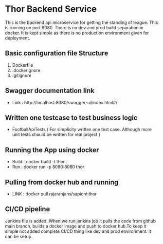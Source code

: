 # Thor Backend Service
This is the backend api microservice for getting the standing of league. This is running on port 8080. There is no dev and prod build separation in docker. It is kept simple as there is no production environment given for deployment.

## Basic configuration file Structure 
1. Dockerfile 
2. .dockerignore
3. .gitignore

## Swagger documentation link 
- Link : http://localhost:8080/swagger-ui/index.html#/

## Written one testcase to test business logic
- FootballApiTests ( For simplicity written one test case. Although more unit tests should be written for real project )

## Running the App using docker
- Build : docker build -t thor .
- Run : docker run -p 8080:8080 thor

## Pulling from docker hub and running
- LINK : docker pull rajaranjans/sapient:thor

## CI/CD pipeline
Jenkins file is added. When we run jenkins job it pulls the code from github main branch, builds a docker image and push to docker hub.To keep it simple not added complete CI/CD thing like dev and prod environment. It can be setup.
